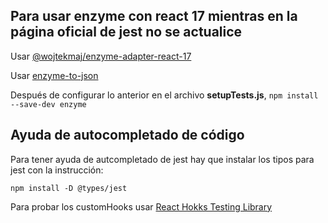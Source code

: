 ## Para usar enzyme con react 17 mientras en la página oficial de jest no se actualice

Usar [@wojtekmaj/enzyme-adapter-react-17](https://github.com/wojtekmaj/enzyme-adapter-react-17)

Usar [enzyme-to-json](https://www.npmjs.com/package/enzyme-to-json)

Después de configurar lo anterior en el archivo **setupTests.js**, ` npm install --save-dev enzyme `

## Ayuda de autocompletado de código

Para tener ayuda de autcompletado de jest hay que instalar  los tipos para jest con la instrucción:

` npm install -D @types/jest `

Para probar los customHooks usar [React Hokks Testing Library](https://react-hooks-testing-library.com/installation)
